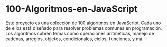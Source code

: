 # 100-Algoritmos-en-JavaScript
Este proyecto es una colección de 100 algoritmos en JavaScript. Cada uno de ellos está diseñado para resolver problemas comunes en programación. Los algoritmos cubren temas como operaciones aritméticas, manejo de cadenas, arreglos, objetos, condicionales, ciclos, funciones, y má

